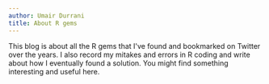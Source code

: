 ```yaml
---
author: Umair Durrani
title: About R gems
---
```


This blog is about all the R gems that I've found and bookmarked 
on Twitter over the years. I also record my mitakes and errors in R coding
and write about how I eventually found a solution. You might find something
interesting and useful here.